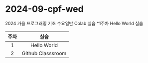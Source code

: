 # 2024-09-cpf-wed
2024 가을 프로그래밍 기초 수요일반 Colab 실습
*1주차 Hello World 실습

| 주차 |실습|
|:-----:|:-----:|
|1| Hello World |
|2| Github Classsroom|